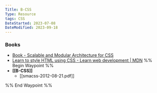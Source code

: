 ```yaml
---
Title: B-CSS
Type: Resource
tags: CSS
DateStarted: 2023-07-08
DateModified: 2023-09-18
---
```

### Books
- [Book - Scalable and Modular Architecture for CSS](http://smacss.com/book/type-base)
- [Learn to style HTML using CSS - Learn web development | MDN](https://developer.mozilla.org/en-US/docs/Learn/CSS)
%% Begin Waypoint %%
- **[[B-CSS]]**
	- [[smacss-2012-08-21.pdf]]

%% End Waypoint %%